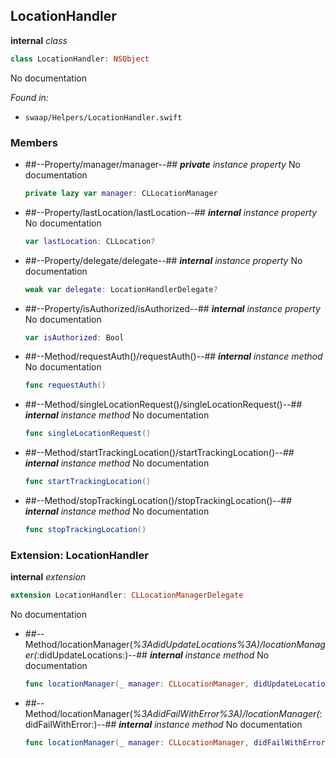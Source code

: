 ## LocationHandler

**internal** *class*

```swift
class LocationHandler: NSObject
```

No documentation



*Found in:*

* `swaap/Helpers/LocationHandler.swift`


### Members



* ##--Property/manager/manager--##
	***private*** *instance property*
	No documentation
	```swift
	private lazy var manager: CLLocationManager
	```

* ##--Property/lastLocation/lastLocation--##
	***internal*** *instance property*
	No documentation
	```swift
	var lastLocation: CLLocation?
	```

* ##--Property/delegate/delegate--##
	***internal*** *instance property*
	No documentation
	```swift
	weak var delegate: LocationHandlerDelegate?
	```

* ##--Property/isAuthorized/isAuthorized--##
	***internal*** *instance property*
	No documentation
	```swift
	var isAuthorized: Bool
	```

* ##--Method/requestAuth()/requestAuth()--##
	***internal*** *instance method*
	No documentation
	```swift
	func requestAuth()
	```

* ##--Method/singleLocationRequest()/singleLocationRequest()--##
	***internal*** *instance method*
	No documentation
	```swift
	func singleLocationRequest()
	```

* ##--Method/startTrackingLocation()/startTrackingLocation()--##
	***internal*** *instance method*
	No documentation
	```swift
	func startTrackingLocation()
	```

* ##--Method/stopTrackingLocation()/stopTrackingLocation()--##
	***internal*** *instance method*
	No documentation
	```swift
	func stopTrackingLocation()
	```

### Extension: LocationHandler

**internal** *extension*

```swift
extension LocationHandler: CLLocationManagerDelegate
```

No documentation




* ##--Method/locationManager(_%3AdidUpdateLocations%3A)/locationManager(_:didUpdateLocations:)--##
	***internal*** *instance method*
	No documentation
	```swift
	func locationManager(_ manager: CLLocationManager, didUpdateLocations locations: [CLLocation])
	```

* ##--Method/locationManager(_%3AdidFailWithError%3A)/locationManager(_:didFailWithError:)--##
	***internal*** *instance method*
	No documentation
	```swift
	func locationManager(_ manager: CLLocationManager, didFailWithError error: Error)
	```


